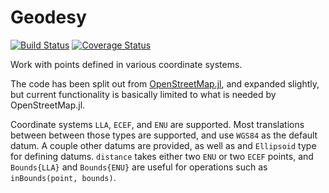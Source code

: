 # Geodesy

[![Build Status](https://travis-ci.org/garborg/Geodesy.jl.svg?branch=master)](https://travis-ci.org/garborg/Geodesy.jl)
[![Coverage Status](http://img.shields.io/coveralls/garborg/Geodesy.jl.svg)](https://coveralls.io/r/garborg/Geodesy.jl)

Work with points defined in various coordinate systems.

The code has been split out from [OpenStreetMap.jl](https://github.com/tedsteiner/OpenStreetMap.jl), and expanded slightly, but current functionality is basically limited to what is needed by OpenStreetMap.jl.

Coordinate systems `LLA`, `ECEF`, and `ENU` are supported. Most translations between between those types are supported, and use `WGS84` as the default datum. A couple other datums are provided, as well as and `Ellipsoid` type for defining datums. `distance` takes either two `ENU` or two `ECEF` points, and `Bounds{LLA}` and `Bounds{ENU}` are useful for operations such as `inBounds(point, bounds)`.
